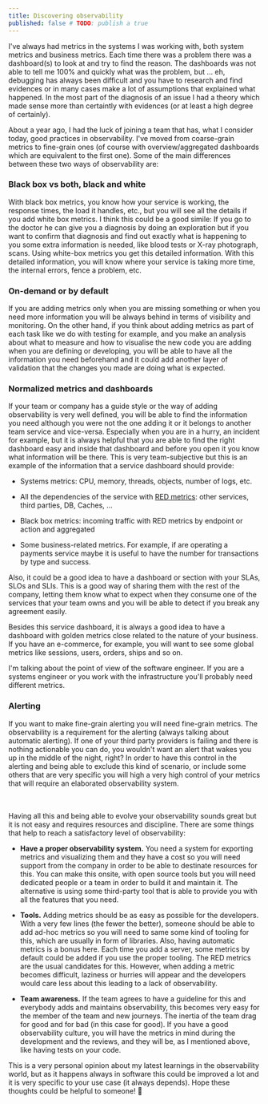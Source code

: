 ```yaml
---
title: Discovering observability
published: false # TODO: publish a true
---
```


I've always had metrics in the systems I was working with, both system metrics and business metrics. Each time there was a problem there was a dashboard(s) to look at and try to find the reason. The dashboards was not able to tell me 100% and quickly what was the problem, but ... eh, debugging has always been difficult and you have to research and find evidences or in many cases make a lot of assumptions that explained what happened. In the most part of the diagnosis of an issue I had a theory which made sense more than certaintly with evidences (or at least a high degree of certainly).

About a year ago, I had the luck of joining a team that has, what I consider today, good practices in observability. I've moved from coarse-grain metrics to fine-grain ones (of course with overview/aggregated dashboards which are equivalent to the first one). Some of the main differences between these two ways of observability are:

### Black box vs both, black and white
With black box metrics, you know how your service is working, the response times, the load it handles, etc., but you will see all the details if you add white box metrics. I think this could be a good simile: If you go to the doctor he can give you a diagnosis by doing an exploration but if you want to confirm that diagnosis and find out exactly what is happening to you some extra information is needed, like blood tests or X-ray photograph, scans. Using white-box metrics you get this detailed information. With this detailed information, you will know where your service is taking more time, the internal errors, fence a problem, etc.

### On-demand or by default
If you are adding metrics only when you are missing something or when you need more information you will be always behind in terms of visibility and monitoring. On the other hand, if you think about adding metrics as part of each task like we do with testing for example, and you make an analysis about what to measure and how to visualise the new code you are adding when you are defining or developing, you will be able to have all the information you need beforehand and it could add another layer of validation that the changes you made are doing what is expected.

### Normalized metrics and dashboards
 If your team or company has a guide style or the way of adding observability is very well defined, you will be able to find the information you need although you were not the one adding it or it belongs to another team service and vice-versa. Especially when you are in a hurry, an incident for example, but it is always helpful that you are able to find the right dashboard easy and inside that dashboard and before you open it you know what information will be there. This is very team-subjective but this is an example of the information that a service dashboard should provide:
- Systems metrics: CPU,  memory, threads, objects, number of logs, etc.

- All the dependencies of the service with [RED metrics](https://www.weave.works/blog/the-red-method-key-metrics-for-microservices-architecture/): other services, third parties, DB, Caches, ...

- Black box metrics: incoming traffic with RED metrics by endpoint or action and aggregated

- Some business-related metrics. For example, if are operating a payments service maybe it is useful to have the number for transactions by type and success.

Also, it could be a good idea to have a dashboard or section with your SLAs, SLOs and SLIs. This is a good way of sharing them with the rest of the company, letting them know what to expect when they consume one of the services that your team owns and you will be able to detect if you break any agreement easily.

Besides this service dashboard, it is always a good idea to have a dashboard with golden metrics close related to the nature of your business. If you have an e-commerce, for example, you will want to see some global metrics like sessions, users, orders, ships and so on.

I'm talking about the point of view of the software engineer. If you are a systems engineer or you work with the infrastructure you'll probably need different metrics.

### Alerting
If you want to make fine-grain alerting you will need fine-grain metrics. The observability is a requirement for the alerting (always talking about automatic alerting). If one of your third party providers is failing and there is nothing actionable you can do, you wouldn't want an alert that wakes you up in the middle of the night, right? In order to have this control in the alerting and being able to exclude this kind of scenario, or include some others that are very specific you will high a very high control of your metrics that will require an elaborated observability system.

<br/><br/>
Having all this and being able to evolve your observability sounds great but it is not easy and requires resources and discipline. There are some things that help to reach a satisfactory level of observability:

- **Have a proper observability system.** You need a system for exporting metrics and visualizing them and they have a cost so you will need support from the company in order to be able to destinate resources for this. You can make this onsite, with open source tools but you will need dedicated people or a team in order to build it and maintain it. The alternative is using some third-party tool that is able to provide you with all the features that you need.


- **Tools.** Adding metrics should be as easy as possible for the developers. With a very few lines (the fewer the better), someone should be able to add ad-hoc metrics so you will need to same some kind of tooling for this, which are usually in form of libraries. Also, having automatic metrics is a bonus here. Each time you add a server, some metrics by default could be added if you use the proper tooling. The RED metrics are the usual candidates for this. However, when adding a metric becomes difficult, laziness or hurries will appear and the developers would care less about this leading to a lack of observability.

- **Team awareness.** If the team agrees to have a guideline for this and everybody adds and maintains observability, this becomes very easy for the member of the team and new journeys. The inertia of the team drag for good and for bad (in this case for good). If you have a good observability culture, you will have the metrics in mind during the development and the reviews, and they will be, as I mentioned above, like having tests on your code.

This is a very personal opinion about my latest learnings in the observability world, but as it happens always in software this could be improved a lot and it is very specific to your use case (it always depends). Hope these thoughts could be helpful to someone! 👋
